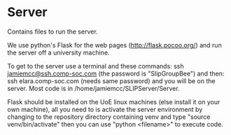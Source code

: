 # Server
Contains files to run the server.

We use python's Flask for the web pages (http://flask.pocoo.org/) and run the server off a university machine.

To get to the server use a terminal and these commands:
ssh jamiemcc@ssh.comp-soc.com (the password is "SlipGroupBee") and then:
ssh elara.comp-soc.com (needs same password) and you will be on the server. Most code is in  /home/jamiemcc/SLIPServer/Server.

Flask should be installed on the UoE linux machines (else install it on your own machine), all you need to is activate the server environment by changing to the repository directory containing venv and type "source venv/bin/activate" then you can use "python \<filename\>" to execute code.

